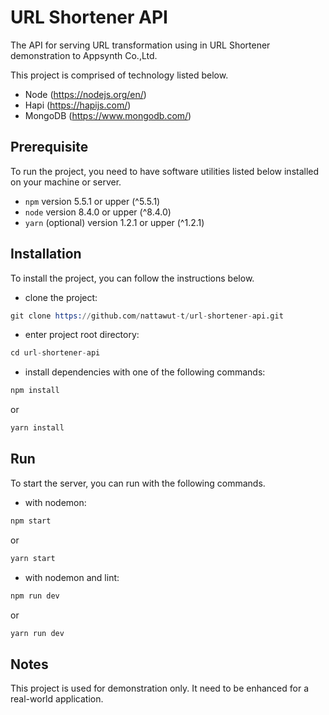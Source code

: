 # URL Shortener API

The API for serving URL transformation using in URL Shortener demonstration to Appsynth Co.,Ltd.

This project is comprised of technology listed below.

- Node (https://nodejs.org/en/)
- Hapi (https://hapijs.com/)
- MongoDB (https://www.mongodb.com/)

## Prerequisite

To run the project, you need to have software utilities listed below installed on your machine or server.

- `npm` version 5.5.1 or upper (^5.5.1)
- `node` version 8.4.0 or upper (^8.4.0)
- `yarn` (optional) version 1.2.1 or upper (^1.2.1)

## Installation

To install the project, you can follow the instructions below.
- clone the project:
```s
git clone https://github.com/nattawut-t/url-shortener-api.git
```
- enter project root directory:
```s
cd url-shortener-api
```
- install dependencies with one of the following commands:
```s
npm install
```
or
```s
yarn install
```

## Run

To start the server, you can run with the following commands.
- with nodemon:

```s
npm start
```

or

```s
yarn start
```

- with nodemon and lint:

```s
npm run dev
```

or

```s
yarn run dev
```

## Notes

This project is used for demonstration only. It need to be enhanced for a real-world application.